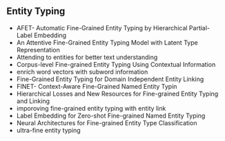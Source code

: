 ## Entity Typing 
- AFET- Automatic Fine-Grained Entity Typing by Hierarchical Partial-Label Embedding 
- An Attentive Fine-Grained Entity Typing Model with Latent Type Representation 
- Attending to entities for better text understanding 
- Corpus-level Fine-grained Entity Typing Using Contextual Information 
- enrich word vectors with subword information 
- Fine-Grained Entity Typing for Domain Independent Entity Linking 
- FINET- Context-Aware Fine-Grained Named Entity Typin 
- Hierarchical Losses and New Resources for Fine-grained Entity Typing and Linking 
- imporoving fine-grained entity typing with entity link 
- Label Embedding for Zero-shot Fine-grained Named Entity Typing 
- Neural Architectures for Fine-grained Entity Type Classification 
- ultra-fine entity typing 

